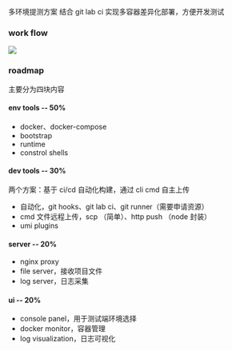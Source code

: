 多环境提测方案
结合 git lab ci 实现多容器差异化部署，方便开发测试

### work flow
![](https://raw.githubusercontent.com/aJean/daily-activities/master/imgs/%E5%AE%B9%E5%99%A8/schedulejs-flow.png)

### roadmap
主要分为四块内容

#### env tools -- 50%
- docker、docker-compose
- bootstrap
- runtime
- constrol shells

#### dev tools -- 30%
两个方案：基于 ci/cd 自动化构建，通过 cli cmd 自主上传
- 自动化，git hooks、git lab ci、git runner（需要申请资源）
- cmd 文件远程上传，scp （简单）、http push （node 封装）
- umi plugins

#### server -- 20%
- nginx proxy
- file server，接收项目文件
- log server，日志采集

#### ui -- 20%
- console panel，用于测试端环境选择
- docker monitor，容器管理
- log visualization，日志可视化